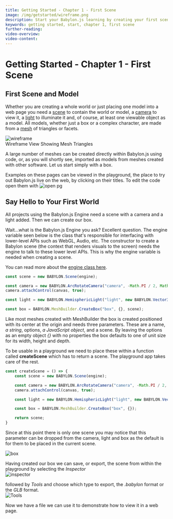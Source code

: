 ```yaml
---
title: Getting Started - Chapter 1 - First Scene
image: /img/getstarted/wireframe.png
description: Start your Babylon.js learning by creating your first scene and model.
keywords: getting started, start, chapter 1, first scene
further-reading: 
video-overview:
video-content:
---
```


# Getting Started - Chapter 1 - First Scene

## First Scene and Model
Whether you are creating a whole world or just placing one model into a web page you need a [scene](/features/featuresDeepDive/scene) to contain the world or model, a [camera](/features/featuresDeepDive/cameras) to view it, a [light](/features/featuresDeepDive/lights) to illuminate it and, of course, at least one viewable object as a model. All models, whether just a box or a complex character, are made from a [mesh](/features/featuresDeepDive/mesh) of triangles or facets.


![wireframe](/img/getstarted/wireframe.png)  
Wireframe View Showing Mesh Triangles

A large number of meshes can be created directly within Babylon.js using code, or, as you will shortly see, imported as models from meshes created with other software. Let us start simply with a box.

Examples on these pages can be viewed in the playground, the place to try out Babylon.js live on the web, by clicking on their titles. To edit the code open them with ![open pg](/img/getstarted/openpg.png)

## Say Hello to Your First World

All projects using the Babylon.js Engine need a scene with a camera and a light added. Then we can create our box.

Wait...what is the Babylon.js Engine you ask? Excellent question. The engine variable seen below is the class that's responsible for interfacing with lower-level APIs such as WebGL, Audio, etc. The constructor to create a Babylon scene (the context that renders visuals to the screen) needs the engine to talk to these lower level APIs. This is why the engine variable is needed when creating a scene.

You can read more about the [engine class here](/typedoc/classes/babylon.engine). 

```javascript
const scene = new BABYLON.Scene(engine);

const camera = new BABYLON.ArcRotateCamera("camera", -Math.PI / 2, Math.PI / 2.5, 3, new BABYLON.Vector3(0, 0, 0), scene);
camera.attachControl(canvas, true);

const light = new BABYLON.HemisphericLight("light", new BABYLON.Vector3(0, 1, 0), scene);

const box = BABYLON.MeshBuilder.CreateBox("box", {}, scene);
```

Like most meshes created with MeshBuilder the box is created positioned with its center at the origin and needs three parameters. These are a name, *a string*,  options, *a JavaScript object*, and a scene. By leaving the options as an empty object *{}* with no properties the box defaults to one of unit size for its width, height and depth. 

To be usable in a playground we need to place these within a function called **createScene** which has to return a scene. The playground app takes care of the rest.

```javascript
const createScene = () => {
    const scene = new BABYLON.Scene(engine);

    const camera = new BABYLON.ArcRotateCamera("camera", -Math.PI / 2, Math.PI / 2.5, 3, new BABYLON.Vector3(0, 0, 0));
    camera.attachControl(canvas, true);

    const light = new BABYLON.HemisphericLight("light", new BABYLON.Vector3(0, 1, 0));

    const box = BABYLON.MeshBuilder.CreateBox("box", {});

    return scene;
}
```

Since at this point there is only one scene you may notice that this parameter can be dropped from the camera, light and box as the default is for them to be placed in the current scene.

<Playground id="#KBS9I5" title="Getting Started First Scene Playground" description="Getting Started First Scene Playground." image="/img/playgroundsAndNMEs/gettingStartedFirstScene.jpg"/>

![box](/img/getstarted/house0.png)

Having created our box we can save, or export, the scene from within the playground by selecting the *Inspector*  
![inspector](/img/getstarted/pgpartmenu.png)    

followed by *Tools* and choose which type to export, the *.babylon* format or the *GLB* format.  
![Tools](/img/getstarted/export.png)

Now we have a file we can use it to demonstrate how to view it in a web page.

